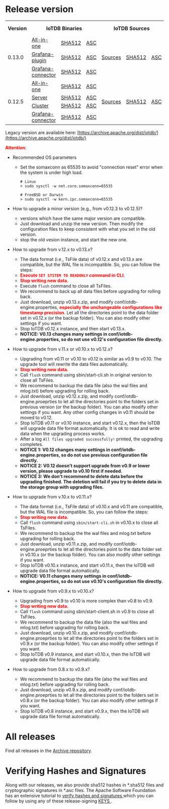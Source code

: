 <!--

    Licensed to the Apache Software Foundation (ASF) under one
    or more contributor license agreements.  See the NOTICE file
    distributed with this work for additional information
    regarding copyright ownership.  The ASF licenses this file
    to you under the Apache License, Version 2.0 (the
    "License"); you may not use this file except in compliance
    with the License.  You may obtain a copy of the License at
    
        http://www.apache.org/licenses/LICENSE-2.0
    
    Unless required by applicable law or agreed to in writing,
    software distributed under the License is distributed on an
    "AS IS" BASIS, WITHOUT WARRANTIES OR CONDITIONS OF ANY
    KIND, either express or implied.  See the License for the
    specific language governing permissions and limitations
    under the License.

-->

# Release version

<table>
	<tr>
      <th>Version</th>
	    <th colspan="3">IoTDB Binaries</th>
	    <th colspan="3">IoTDB Sources</th>
	    <th>release notes</th>  
	</tr>
      <tr>
            <td rowspan="3">0.13.0</td>
            <td><a href="https://www.apache.org/dyn/closer.cgi/iotdb/0.13.0/apache-iotdb-0.13.0-all-bin.zip">All-in-one</a></td>
            <td><a href="https://downloads.apache.org/iotdb/0.13.0/apache-iotdb-0.13.0-all-bin.zip.sha512">SHA512</a></td>
            <td><a href="https://downloads.apache.org/iotdb/0.12.2/apache-iotdb-0.13.0-all-bin.zip.asc">ASC</a></td>
            <td rowspan="3"><a href="https://www.apache.org/dyn/closer.cgi/iotdb/0.13.0/apache-iotdb-0.13.0-source-release.zip">Sources</a></td>
            <td rowspan="3"><a href="https://downloads.apache.org/iotdb/0.13.0/apache-iotdb-0.13.0-source-release.zip.sha512">SHA512</a></td>
            <td rowspan="3"><a href="https://downloads.apache.org/iotdb/0.13.0/apache-iotdb-0.13.0-source-release.zip.asc">ASC</a></td>
            <td rowspan="3"><a href="https://raw.githubusercontent.com/apache/iotdb/v0.13.0/RELEASE_NOTES.md">release notes</a></td>
      </tr>
      <tr>
            <td><a href="https://www.apache.org/dyn/closer.cgi/iotdb/0.13.0/apache-iotdb-0.13.0-grafana-plugin-bin.zip">Grafana-plugin</a></td>
            <td><a href="https://downloads.apache.org/iotdb/0.13.0/apache-iotdb-0.13.0-grafana-plugin-bin.zip.sha512">SHA512</a></td>
            <td><a href="https://downloads.apache.org/iotdb/0.13.0/apache-iotdb-0.13.0-grafana-plugin-bin.zip.asc">ASC</a></td>
      </tr>
      <tr>
            <td><a href="https://www.apache.org/dyn/closer.cgi/iotdb/0.13.0/apache-iotdb-0.13.0-grafana-connector-bin.zip">Grafana-connector</a></td>
            <td><a href="https://downloads.apache.org/iotdb/0.13.0/apache-iotdb-0.13.0-grafana-connector-bin.zip.sha512">SHA512</a></td>
            <td><a href="https://downloads.apache.org/iotdb/0.13.0/apache-iotdb-0.13.0-grafana-connector-bin.zip.asc">ASC</a></td>
      </tr>
      <tr>
            <td rowspan="4">0.12.5</td>
            <td><a href="https://www.apache.org/dyn/closer.cgi/iotdb/0.12.5/apache-iotdb-0.12.5-all-bin.zip">All-in-one</a></td>
            <td><a href="https://downloads.apache.org/iotdb/0.12.5/apache-iotdb-0.12.5-all-bin.zip.sha512">SHA512</a></td>
            <td><a href="https://downloads.apache.org/iotdb/0.12.5/apache-iotdb-0.12.5-all-bin.zip.asc">ASC</a></td>
            <td rowspan="4"><a href="https://www.apache.org/dyn/closer.cgi/iotdb/0.12.5/apache-iotdb-0.12.5-source-release.zip">Sources</a></td>
            <td rowspan="4"><a href="https://downloads.apache.org/iotdb/0.12.5/apache-iotdb-0.12.5-source-release.zip.sha512">SHA512</a></td>
            <td rowspan="4"><a href="https://downloads.apache.org/iotdb/0.12.5/apache-iotdb-0.12.5-source-release.zip.asc">ASC</a></td>
            <td rowspan="4"><a href="https://raw.githubusercontent.com/apache/iotdb/v0.12.5/RELEASE_NOTES.md">release notes</a></td>
      </tr>
      <tr>
            <td><a href="https://www.apache.org/dyn/closer.cgi/iotdb/0.12.5/apache-iotdb-0.12.5-server-bin.zip">Server</a></td>
            <td><a href="https://downloads.apache.org/iotdb/0.12.5/apache-iotdb-0.12.5-server-bin.zip.sha512">SHA512</a></td>
            <td><a href="https://downloads.apache.org/iotdb/0.12.5/apache-iotdb-0.12.5-server-bin.zip.asc">ASC</a></td>
      </tr>
      <tr>
            <td><a href="https://www.apache.org/dyn/closer.cgi/iotdb/0.12.5/apache-iotdb-0.12.5-cluster-bin.zip">Cluster</a></td>
            <td><a href="https://downloads.apache.org/iotdb/0.12.5/apache-iotdb-0.12.5-cluster-bin.zip.sha512">SHA512</a></td>
            <td><a href="https://downloads.apache.org/iotdb/0.12.5/apache-iotdb-0.12.5-cluster-bin.zip.asc">ASC</a></td>
      </tr>
      <tr>
            <td><a href="https://www.apache.org/dyn/closer.cgi/iotdb/0.12.5/apache-iotdb-0.12.5-grafana-bin.zip">Grafana-connector</a></td>
            <td><a href="https://downloads.apache.org/iotdb/0.12.5/apache-iotdb-0.12.5-grafana-bin.zip.sha512">SHA512</a></td>
            <td><a href="https://downloads.apache.org/iotdb/0.12.5/apache-iotdb-0.12.5-grafana-bin.zip.asc">ASC</a></td>
      </tr>
</table>

Legacy version are available here: [https://archive.apache.org/dist/iotdb/](https://archive.apache.org/dist/iotdb/)


**<font color=red>Attention</font>**:

- Recommended OS parameters
  * Set the somaxconn as 65535 to avoid "connection reset" error when the system is under high load.
    ```
    # Linux
    > sudo sysctl -w net.core.somaxconn=65535
   
    # FreeBSD or Darwin
    > sudo sysctl -w kern.ipc.somaxconn=65535
    ```

- How to upgrade a minor version (e.g., from v0.12.3 to v0.12.5)?
  * versions which have the same major version are compatible.
  * Just download and unzip the new version. Then modify the configuration files to keep consistent 
  with what you set in the old version.
  * stop the old vesion instance, and start the new one.

- How to upgrade from v.12.x to v0.13.x?
  * The data format (i.e., TsFile data) of v0.12.x and v0.13.x are compatible, but the WAL file is
    incompatible. So, you can follow the steps:
  * **<font color=red> Execute `SET STSTEM TO READONLY` command in CLI. </font>**
  * **<font color=red> Stop writing new data.</font>**
  * Execute `flush` command to close all TsFiles.
  * We recommend to back up all data files before upgrading for rolling back.
  * Just download, unzip v0.13.x.zip, and modify conf/iotdb-engine.properties, **<font color=red> especially the unchangeable configurations like timestamp precision</font>**. Let all the
    directories point to the data folder set in v0.12.x (or the backup folder). You can also modify
    other settings if you want.
  * Stop IoTDB v0.12.x instance, and then start v0.13.x.
  * __NOTICE: V0.13 changes many settings in conf/iotdb-engine.properties, so do not use v0.12's
    configuration file directly.__

- How to upgrade from v.11.x or v0.10.x to v0.12.x?
  * Upgrading from v0.11 or v0.10 to v0.12 is similar as v0.9 to v0.10. The upgrade tool will rewrite the data files automatically.
  * **<font color=red>Stop writing new data.</font>**
  * Call `flush` command using sbin/start-cli.sh in original version to close all TsFiles.
  * We recommend to backup the data file (also the wal files and mlog.txt) before upgrading for rolling back.
  * Just download, unzip v0.12.x.zip, and modify conf/iotdb-engine.proeprties to let all the 
  directories point to the folders set in previous version (or the backup folder). 
  You can also modify other settings if you want. Any other config changes in v0.11 should be moved to v0.12. 
  * Stop IoTDB v0.11 or v0.10 instance, and start v0.12.x, then the IoTDB will upgrade data file format automatically. It is ok to read and write data when the upgrading process works.
  * After a log `All files upgraded successfully!` printed, the upgrading completes.
  * __NOTICE 1: V0.12 changes many settings in conf/iotdb-engine.properties, so do not use previous 
    configuration file directly.__
  * __NOTICE 2: V0.12 doesn't support upgrade from v0.9 or lower version, please upgrade to v0.10 first if needed.__
  * __NOTICE 3: We don't recommend to delete data before the upgrading finished. The deletion will fail if you try to delete data in the storage group with upgrading files.__

- How to upgrade from v.10.x to v0.11.x?
  * The data format (i.e., TsFile data) of v0.10.x and v0.11 are compatible, but the WAL file is 
  incompatible. So, you can follow the steps:
  * **<font color=red>Stop writing new data.</font>**
  * Call `flush` command using `sbin/start-cli.sh` in v0.10.x to close all TsFiles.
  * We recommend to backup the the wal files and mlog.txt before upgrading for rolling back.
  * Just download, unzip v0.11.x.zip, and modify conf/iotdb-engine.proeprties to let all the 
    directories point to the data folder set in v0.10.x (or the backup folder). You can also modify 
    other settings if you want.
  * Stop IoTDB v0.10.x instance, and start v0.11.x, then the IoTDB will upgrade data file format 
    automatically.
  * __NOTICE: V0.11 changes many settings in conf/iotdb-engine.properties, so do not use v0.10's 
    configuration file directly.__

- How to upgrade from v0.9.x to v0.10.x?
  * Upgrading from v0.9 to v0.10 is more complex than v0.8 to v0.9.
  * **<font color=red>Stop writing new data.</font>**
  * Call `flush` command using sbin/start-client.sh in v0.9 to close all TsFiles.
  * We recommend to backup the data file (also the wal files and mlog.txt) before upgrading for rolling back.
  * Just download, unzip v0.10.x.zip, and modify conf/iotdb-engine.proeprties to let all the 
  directories point to the folders set in v0.9.x  (or the backup folder). 
  You can also modify other settings if you want. 
  * Stop IoTDB v0.9 instance, and start v0.10.x, then the IoTDB will upgrade data file format automatically.

- How to upgrade from 0.8.x to v0.9.x?
  * We recommend to backup the data file (also the wal files and mlog.txt) before upgrading for rolling back.
  * Just download, unzip v0.9.x.zip, and modify conf/iotdb-engine.proeprties to let all the 
  directories point to the folders set in v0.8.x (or the backup folder). 
  You can also modify other settings if you want. 
  * Stop IoTDB v0.8 instance, and start v0.9.x, then the IoTDB will upgrade data file format automatically.
  


       

# All releases

Find all releases in the [Archive repository](https://archive.apache.org/dist/iotdb/).



# Verifying Hashes and Signatures

Along with our releases, we also provide sha512 hashes in *.sha512 files and cryptographic signatures in *.asc files. The Apache Software Foundation has an extensive tutorial to [verify hashes and signatures ](http://www.apache.org/info/verification.html)which you can follow by using any of these release-signing [KEYS ](https://downloads.apache.org/iotdb/KEYS).
